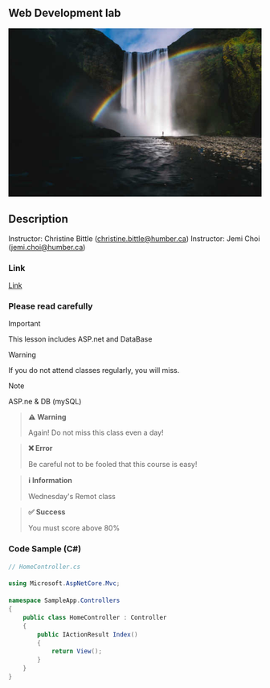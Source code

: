 ## Web Development lab

![Web Development lab](_readme/Web-Development-Lab1.jpg )


## Description
Instructor: Christine Bittle (christine.bittle@humber.ca)
Instructor: Jemi Choi (jemi.choi@humber.ca)

### Link
[Link ](https://google.com/)

### Please read carefully

> [!IMPORTANT]  
This lesson includes ASP.net and DataBase

> [!WARNING]
If you do not attend classes regularly, you will miss.

> [!NOTE]
ASP.ne & DB (mySQL)


> **⚠️ Warning**
>
> Again! Do not miss this class even a day!

> **❌ Error**
>
> Be careful not to be fooled that this course is easy!

> **ℹ️ Information**
>
> Wednesday's Remot class

> **✅ Success**
>
> You must score above 80%


### Code Sample (C#)
```csharp
// HomeController.cs

using Microsoft.AspNetCore.Mvc;

namespace SampleApp.Controllers
{
    public class HomeController : Controller
    {
        public IActionResult Index()
        {
            return View();
        }
    }
}
